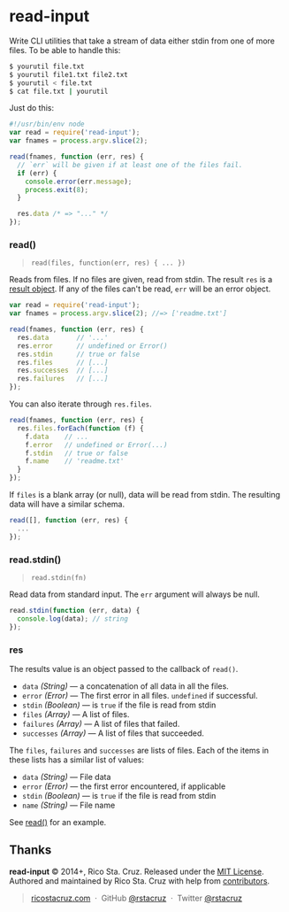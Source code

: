 # read-input

Write CLI utilities that take a stream of data either stdin from one of more 
files. To be able to handle this:

```sh
$ yourutil file.txt
$ yourutil file1.txt file2.txt
$ yourutil < file.txt
$ cat file.txt | yourutil
```

Just do this:

```js
#!/usr/bin/env node
var read = require('read-input');
var fnames = process.argv.slice(2);

read(fnames, function (err, res) {
  // `err` will be given if at least one of the files fail.
  if (err) {
    console.error(err.message);
    process.exit(8);
  }

  res.data /* => "..." */
});
```

<!-- include: index.js -->

### read()
> `read(files, function(err, res) { ... })`

Reads from files. If no files are given, read from stdin.
The result `res` is a [result object](#res). If any of the files can't be
read, `err` will be an error object.

```js
var read = require('read-input');
var fnames = process.argv.slice(2); //=> ['readme.txt']

read(fnames, function (err, res) {
  res.data       // '...'
  res.error      // undefined or Error()
  res.stdin      // true or false
  res.files      // [...]
  res.successes  // [...]
  res.failures   // [...]
});
```

You can also iterate through `res.files`.

```js
read(fnames, function (err, res) {
  res.files.forEach(function (f) {
    f.data    // ...
    f.error   // undefined or Error(...)
    f.stdin   // true or false
    f.name    // 'readme.txt'
  }
});
```

If `files` is a blank array (or null), data will be read from stdin. The
resulting data will have a similar schema.

```js
read([], function (err, res) {
  ...
});
```

### read.stdin()
> `read.stdin(fn)`

Read data from standard input. The `err` argument will always be null.

```js
read.stdin(function (err, data) {
  console.log(data); // string
});
```

### res

The results value is an object passed to the callback of `read()`.

* `data` *(String)* <span class='dash'>&mdash;</span> a concatenation of all data in all the files.
* `error` *(Error)* <span class='dash'>&mdash;</span> The first error in all files. `undefined` if successful.
* `stdin` *(Boolean)* <span class='dash'>&mdash;</span> is `true` if the file is read from stdin
* `files` *(Array)* <span class='dash'>&mdash;</span> A list of files.
* `failures` *(Array)* <span class='dash'>&mdash;</span> A list of files that failed.
* `successes` *(Array)* <span class='dash'>&mdash;</span> A list of files that succeeded.

The `files`, `failures` and `successes` are lists of files. Each of the items in these lists
has a similar list of values:

* `data` *(String)* <span class='dash'>&mdash;</span> File data
* `error` *(Error)* <span class='dash'>&mdash;</span> the first error encountered, if applicable
* `stdin` *(Boolean)* <span class='dash'>&mdash;</span> is `true` if the file is read from stdin
* `name` *(String)* <span class='dash'>&mdash;</span> File name

See [read()](read) for an example.

<!-- /include -->

## Thanks

**read-input** © 2014+, Rico Sta. Cruz. Released under the [MIT License].<br>
Authored and maintained by Rico Sta. Cruz with help from [contributors].

> [ricostacruz.com](http://ricostacruz.com) &nbsp;&middot;&nbsp;
> GitHub [@rstacruz](https://github.com/rstacruz) &nbsp;&middot;&nbsp;
> Twitter [@rstacruz](https://twitter.com/rstacruz)

[MIT License]: License.md
[MIT License]: http://mit-license.org/
[contributors]: http://github.com/rstacruz/nprogress/contributors
